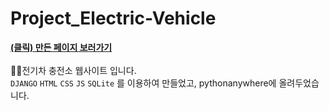 # Project_Electric-Vehicle
**[(클릭) 만든 페이지 보러가기](http://bongsuyeon.pythonanywhere.com/)**
<br><br>
🙋‍♀️전기차 충전소 웹사이트 입니다.<br>
`DJANGO` `HTML` `CSS` `JS` `SQLite` 를 이용하여 만들었고, pythonanywhere에 올려두었습니다.

